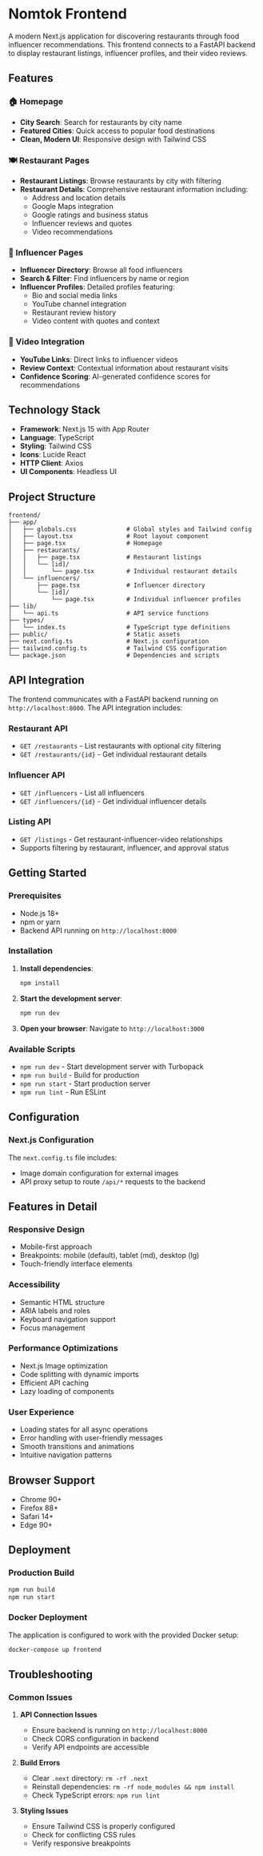 # Nomtok Frontend

A modern Next.js application for discovering restaurants through food influencer recommendations. This frontend connects to a FastAPI backend to display restaurant listings, influencer profiles, and their video reviews.

## Features

### 🏠 Homepage
- **City Search**: Search for restaurants by city name
- **Featured Cities**: Quick access to popular food destinations
- **Clean, Modern UI**: Responsive design with Tailwind CSS

### 🍽️ Restaurant Pages
- **Restaurant Listings**: Browse restaurants by city with filtering
- **Restaurant Details**: Comprehensive restaurant information including:
  - Address and location details
  - Google Maps integration
  - Google ratings and business status
  - Influencer reviews and quotes
  - Video recommendations

### 👥 Influencer Pages
- **Influencer Directory**: Browse all food influencers
- **Search & Filter**: Find influencers by name or region
- **Influencer Profiles**: Detailed profiles featuring:
  - Bio and social media links
  - YouTube channel integration
  - Restaurant review history
  - Video content with quotes and context

### 🎥 Video Integration
- **YouTube Links**: Direct links to influencer videos
- **Review Context**: Contextual information about restaurant visits
- **Confidence Scoring**: AI-generated confidence scores for recommendations

## Technology Stack

- **Framework**: Next.js 15 with App Router
- **Language**: TypeScript
- **Styling**: Tailwind CSS
- **Icons**: Lucide React
- **HTTP Client**: Axios
- **UI Components**: Headless UI

## Project Structure

```
frontend/
├── app/
│   ├── globals.css              # Global styles and Tailwind config
│   ├── layout.tsx               # Root layout component
│   ├── page.tsx                 # Homepage
│   ├── restaurants/
│   │   ├── page.tsx             # Restaurant listings
│   │   └── [id]/
│   │       └── page.tsx         # Individual restaurant details
│   └── influencers/
│       ├── page.tsx             # Influencer directory
│       └── [id]/
│           └── page.tsx         # Individual influencer profiles
├── lib/
│   └── api.ts                   # API service functions
├── types/
│   └── index.ts                 # TypeScript type definitions
├── public/                      # Static assets
├── next.config.ts               # Next.js configuration
├── tailwind.config.ts           # Tailwind CSS configuration
└── package.json                 # Dependencies and scripts
```

## API Integration

The frontend communicates with a FastAPI backend running on `http://localhost:8000`. The API integration includes:

### Restaurant API
- `GET /restaurants` - List restaurants with optional city filtering
- `GET /restaurants/{id}` - Get individual restaurant details

### Influencer API
- `GET /influencers` - List all influencers
- `GET /influencers/{id}` - Get individual influencer details

### Listing API
- `GET /listings` - Get restaurant-influencer-video relationships
- Supports filtering by restaurant, influencer, and approval status

## Getting Started

### Prerequisites
- Node.js 18+ 
- npm or yarn
- Backend API running on `http://localhost:8000`

### Installation

1. **Install dependencies**:
   ```bash
   npm install
   ```

2. **Start the development server**:
   ```bash
   npm run dev
   ```

3. **Open your browser**:
   Navigate to `http://localhost:3000`

### Available Scripts

- `npm run dev` - Start development server with Turbopack
- `npm run build` - Build for production
- `npm run start` - Start production server
- `npm run lint` - Run ESLint

## Configuration

### Next.js Configuration
The `next.config.ts` file includes:
- Image domain configuration for external images
- API proxy setup to route `/api/*` requests to the backend

## Features in Detail

### Responsive Design
- Mobile-first approach
- Breakpoints: mobile (default), tablet (md), desktop (lg)
- Touch-friendly interface elements

### Accessibility
- Semantic HTML structure
- ARIA labels and roles
- Keyboard navigation support
- Focus management

### Performance Optimizations
- Next.js Image optimization
- Code splitting with dynamic imports
- Efficient API caching
- Lazy loading of components

### User Experience
- Loading states for all async operations
- Error handling with user-friendly messages
- Smooth transitions and animations
- Intuitive navigation patterns

## Browser Support

- Chrome 90+
- Firefox 88+
- Safari 14+
- Edge 90+

## Deployment

### Production Build
```bash
npm run build
npm run start
```

### Docker Deployment
The application is configured to work with the provided Docker setup:
```bash
docker-compose up frontend
```

## Troubleshooting

### Common Issues

1. **API Connection Issues**
   - Ensure backend is running on `http://localhost:8000`
   - Check CORS configuration in backend
   - Verify API endpoints are accessible

2. **Build Errors**
   - Clear `.next` directory: `rm -rf .next`
   - Reinstall dependencies: `rm -rf node_modules && npm install`
   - Check TypeScript errors: `npm run lint`

3. **Styling Issues**
   - Ensure Tailwind CSS is properly configured
   - Check for conflicting CSS rules
   - Verify responsive breakpoints
